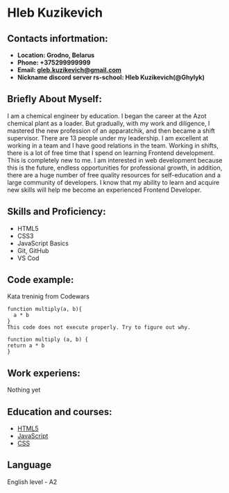 
# **Hleb Kuzikevich** 

## **Contacts infortmation:**

- **Location: Grodno, Belarus**
- **Phone: +375299999999**
- **Email: [gleb.kuzikevich@gmail.com](gleb.kuzikevich@gmail.com)**
- **Nickname discord server rs-school: Hleb Kuzikevich(@Ghylyk)**

## **Briefly About Myself:**

 I am a chemical engineer by education. I began the career at the Azot chemical plant as a loader.
But gradually, with my work and diligence, I mastered the new profession of an apparatchik, and then became a shift supervisor.
There are 13 people under my leadership. I am excellent at working in a team and I have good relations in the team.
Working in shifts, there is a lot of free time that I spend on learning Frontend development. This is completely new to me.
I am interested in web development because this is the future, endless opportunities for professional growth,
in addition, there are a huge number of free quality resources for self-education and a large community of developers.
I know that my ability to learn and acquire new skills will help me become an experienced Frontend Developer.

## **Skills and Proficiency:**

- HTML5
- CSS3
- JavaScript Basics
- Git, GitHub
- VS Cod

## **Code example:**

Kata treninig from Codewars
```
function multiply(a, b){
  a * b
}
This code does not execute properly. Try to figure out why.

function multiply (a, b) {
return a * b
}
```

## **Work experiens:**

Nothing yet

## **Education and courses:**

- [HTML5](https://ru.code-basics.com/languages/html)
- [JavaScript](https://learn.javascript.ru/)
- [CSS](https://ru.code-basics.com/languages/css)

## **Language**

English level - A2